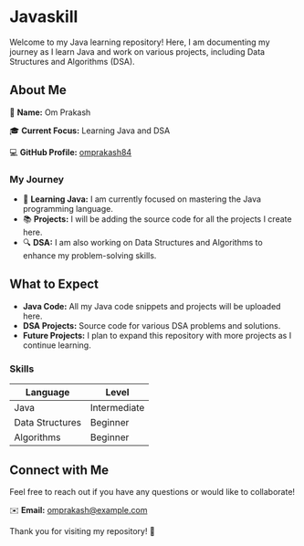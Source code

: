 # Javaskill

Welcome to my Java learning repository! Here, I am documenting my journey as I learn Java and work on various projects, including Data Structures and Algorithms (DSA).

## About Me

👤 **Name:** Om Prakash

🎓 **Current Focus:** Learning Java and DSA

💻 **GitHub Profile:** [omprakash84](https://github.com/omprakash84)

### My Journey

- 🌱 **Learning Java:** I am currently focused on mastering the Java programming language.
- 📚 **Projects:** I will be adding the source code for all the projects I create here.
- 🔍 **DSA:** I am also working on Data Structures and Algorithms to enhance my problem-solving skills.

## What to Expect

- **Java Code:** All my Java code snippets and projects will be uploaded here.
- **DSA Projects:** Source code for various DSA problems and solutions.
- **Future Projects:** I plan to expand this repository with more projects as I continue learning.

### Skills

| Language       | Level        |
|----------------|--------------|
| Java           | Intermediate |
| Data Structures| Beginner     |
| Algorithms     | Beginner     |

## Connect with Me

Feel free to reach out if you have any questions or would like to collaborate!

✉️ **Email:** omprakash@example.com

Thank you for visiting my repository! 🚀
